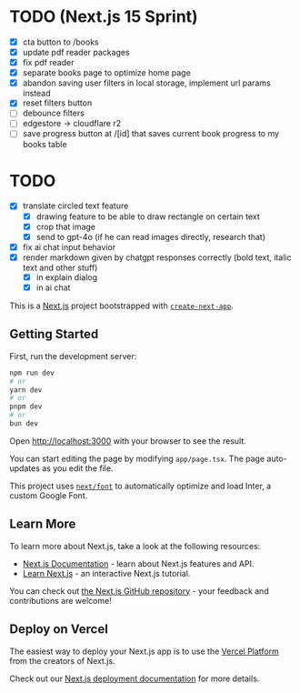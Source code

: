 # TODO (Next.js 15 Sprint)

- [x] cta button to /books
- [x] update pdf reader packages
- [x] fix pdf reader
- [x] separate books page to optimize home page
- [x] abandon saving user filters in local storage, implement url params instead
- [x] reset filters button
- [ ] debounce filters
- [ ] edgestore -> cloudflare r2
- [ ] save progress button at /[id] that saves current book progress to my books table

# TODO

- [x] translate circled text feature
  - [x] drawing feature to be able to draw rectangle on certain text
  - [x] crop that image
  - [x] send to gpt-4o (if he can read images directly, research that)
- [x] fix ai chat input behavior
- [x] render markdown given by chatgpt responses correctly (bold text, italic text and other stuff)
  - [x] in explain dialog
  - [x] in ai chat

This is a [Next.js](https://nextjs.org/) project bootstrapped with [`create-next-app`](https://github.com/vercel/next.js/tree/canary/packages/create-next-app).

## Getting Started

First, run the development server:

```bash
npm run dev
# or
yarn dev
# or
pnpm dev
# or
bun dev
```

Open [http://localhost:3000](http://localhost:3000) with your browser to see the result.

You can start editing the page by modifying `app/page.tsx`. The page auto-updates as you edit the file.

This project uses [`next/font`](https://nextjs.org/docs/basic-features/font-optimization) to automatically optimize and load Inter, a custom Google Font.

## Learn More

To learn more about Next.js, take a look at the following resources:

- [Next.js Documentation](https://nextjs.org/docs) - learn about Next.js features and API.
- [Learn Next.js](https://nextjs.org/learn) - an interactive Next.js tutorial.

You can check out [the Next.js GitHub repository](https://github.com/vercel/next.js/) - your feedback and contributions are welcome!

## Deploy on Vercel

The easiest way to deploy your Next.js app is to use the [Vercel Platform](https://vercel.com/new?utm_medium=default-template&filter=next.js&utm_source=create-next-app&utm_campaign=create-next-app-readme) from the creators of Next.js.

Check out our [Next.js deployment documentation](https://nextjs.org/docs/deployment) for more details.
